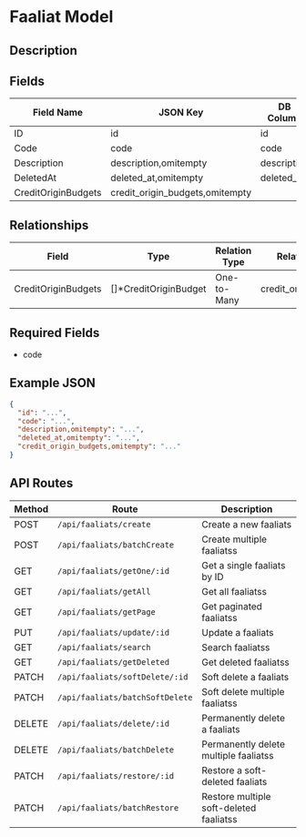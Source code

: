 # Faaliat Model

## Description


## Fields
| Field Name | JSON Key | DB Column | Type | Required | Validation | Description |
|------------|----------|-----------|------|----------|------------|-------------|
| ID | id | id | int | false | omitempty,gt=0 |  |
| Code | code | code | int | true | required,gt=0,unique=faaliats |  |
| Description | description,omitempty | description | string | false | omitempty,max=255,regex=epns |  |
| DeletedAt | deleted_at,omitempty | deleted_at | *time.Time | false | omitempty,pasttime |  |
| CreditOriginBudgets | credit_origin_budgets,omitempty |  | []*CreditOriginBudget | false |  |  |


## Relationships
| Field | Type | Relation Type | Related Table | Foreign Key |
|-------|------|---------------|---------------|-------------|
| CreditOriginBudgets | []*CreditOriginBudget | One-to-Many | credit_origin_budgets | faaliat_id |


## Required Fields
- code

## Example JSON
```json
{
  "id": "...",
  "code": "...",
  "description,omitempty": "...",
  "deleted_at,omitempty": "...",
  "credit_origin_budgets,omitempty": "..."
}
```

## API Routes
| Method | Route | Description |
|--------|-------|-------------|
| POST | `/api/faaliats/create` | Create a new faaliats |
| POST | `/api/faaliats/batchCreate` | Create multiple faaliatss |
| GET | `/api/faaliats/getOne/:id` | Get a single faaliats by ID |
| GET | `/api/faaliats/getAll` | Get all faaliatss |
| GET | `/api/faaliats/getPage` | Get paginated faaliatss |
| PUT | `/api/faaliats/update/:id` | Update a faaliats |
| GET | `/api/faaliats/search` | Search faaliatss |
| GET | `/api/faaliats/getDeleted` | Get deleted faaliatss |
| PATCH | `/api/faaliats/softDelete/:id` | Soft delete a faaliats |
| PATCH | `/api/faaliats/batchSoftDelete` | Soft delete multiple faaliatss |
| DELETE | `/api/faaliats/delete/:id` | Permanently delete a faaliats |
| DELETE | `/api/faaliats/batchDelete` | Permanently delete multiple faaliatss |
| PATCH | `/api/faaliats/restore/:id` | Restore a soft-deleted faaliats |
| PATCH | `/api/faaliats/batchRestore` | Restore multiple soft-deleted faaliatss |


